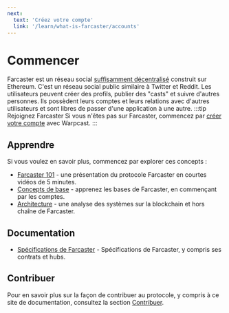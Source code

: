 ```yaml
---
next:
  text: 'Créez votre compte'
  link: '/learn/what-is-farcaster/accounts'
---
```


# Commencer

Farcaster est un réseau social [suffisamment décentralisé](https://www.varunsrinivasan.com/2022/01/11/sufficient-decentralization-for-social-networks) construit sur Ethereum.
C'est un réseau social public similaire à Twitter et Reddit. Les utilisateurs peuvent créer des profils, publier des "casts" et suivre d'autres personnes. Ils possèdent leurs comptes et leurs relations avec d'autres utilisateurs et sont libres de passer d'une application à une autre.
:::tip Rejoignez Farcaster
Si vous n'êtes pas sur Farcaster, commencez par [créer votre compte](https://www.warpcast.com/) avec Warpcast.
:::

## Apprendre

Si vous voulez en savoir plus, commencez par explorer ces concepts :

- [Farcaster 101](https://www.youtube.com/playlist?list=PL0eq1PLf6eUdm35v_840EGLXkVJDhxhcF) - une présentation du protocole Farcaster en courtes vidéos de 5 minutes.
- [Concepts de base](./learn/what-is-farcaster/accounts.md) - apprenez les bases de Farcaster, en commençant par les comptes.
- [Architecture](./learn/architecture/overview.md) - une analyse des systèmes sur la blockchain et hors chaîne de Farcaster.

## Documentation

- [Spécifications de Farcaster](https://github.com/farcasterxyz/protocol) - Spécifications de Farcaster, y compris ses contrats et hubs.

## Contribuer

Pour en savoir plus sur la façon de contribuer au protocole, y compris à ce site de documentation, consultez
la section [Contribuer](./learn/contributing/overview.md).
